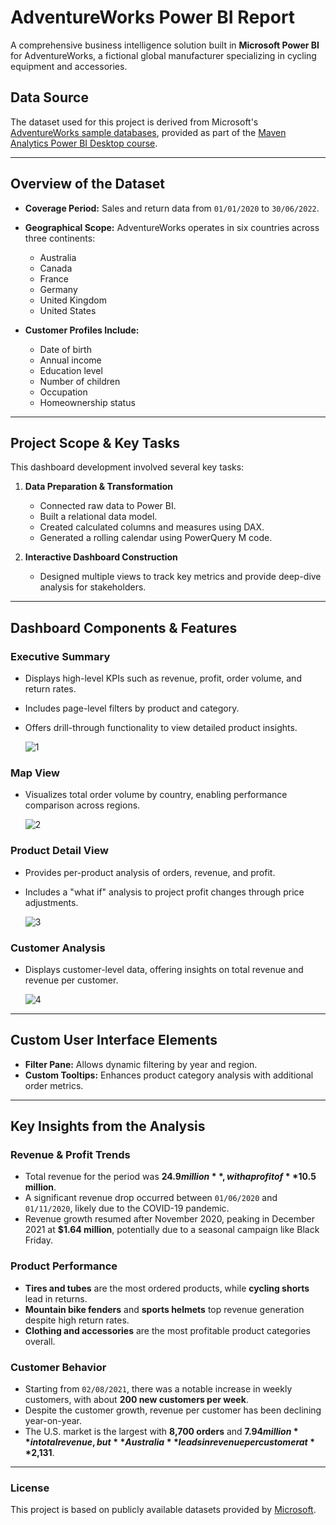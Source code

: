 # AdventureWorks Power BI Report

A comprehensive business intelligence solution built in **Microsoft Power BI** for AdventureWorks, a fictional global manufacturer specializing in cycling equipment and accessories.

## Data Source  
The dataset used for this project is derived from Microsoft's [AdventureWorks sample databases](https://learn.microsoft.com/en-us/sql/samples/adventureworks-install-configure?view=sql-server-ver16&tabs=ssms), provided as part of the [Maven Analytics Power BI Desktop course](https://mavenanalytics.io/course/microsoft-power-bi-desktop).

---

## Overview of the Dataset
- **Coverage Period:** Sales and return data from `01/01/2020` to `30/06/2022`.
- **Geographical Scope:** AdventureWorks operates in six countries across three continents:

  - Australia
  - Canada
  - France
  - Germany
  - United Kingdom
  - United States

- **Customer Profiles Include:**

  - Date of birth
  - Annual income
  - Education level
  - Number of children
  - Occupation
  - Homeownership status

---

## Project Scope & Key Tasks
This dashboard development involved several key tasks:

1. **Data Preparation & Transformation**
   - Connected raw data to Power BI.
   - Built a relational data model.
   - Created calculated columns and measures using DAX.
   - Generated a rolling calendar using PowerQuery M code.

2. **Interactive Dashboard Construction**
   - Designed multiple views to track key metrics and provide deep-dive analysis for stakeholders.

---

## Dashboard Components & Features

### Executive Summary
- Displays high-level KPIs such as revenue, profit, order volume, and return rates.
- Includes page-level filters by product and category.
- Offers drill-through functionality to view detailed product insights.

  ![1](https://github.com/user-attachments/assets/c92e9092-5980-4aa3-8be0-3d00e6fd561f)

### Map View
- Visualizes total order volume by country, enabling performance comparison across regions.

  ![2](https://github.com/user-attachments/assets/1def2eda-027c-4560-9ba6-a45eb6892dfd)

### Product Detail View
- Provides per-product analysis of orders, revenue, and profit.
- Includes a "what if" analysis to project profit changes through price adjustments.

  ![3](https://github.com/user-attachments/assets/6db700c2-a44e-40ee-a350-bd24fba03940)

### Customer Analysis
- Displays customer-level data, offering insights on total revenue and revenue per customer.

  ![4](https://github.com/user-attachments/assets/768d7a62-17ac-47b6-be6c-bdc3aeb59e43)

---

## Custom User Interface Elements
- **Filter Pane:** Allows dynamic filtering by year and region.
- **Custom Tooltips:** Enhances product category analysis with additional order metrics.

---

## Key Insights from the Analysis

### Revenue & Profit Trends
- Total revenue for the period was **$24.9 million**, with a profit of **$10.5 million**.
- A significant revenue drop occurred between `01/06/2020` and `01/11/2020`, likely due to the COVID-19 pandemic.
- Revenue growth resumed after November 2020, peaking in December 2021 at **$1.64 million**, potentially due to a seasonal campaign like Black Friday.

### Product Performance
- **Tires and tubes** are the most ordered products, while **cycling shorts** lead in returns.
- **Mountain bike fenders** and **sports helmets** top revenue generation despite high return rates.
- **Clothing and accessories** are the most profitable product categories overall.

### Customer Behavior
- Starting from `02/08/2021`, there was a notable increase in weekly customers, with about **200 new customers per week**.
- Despite the customer growth, revenue per customer has been declining year-on-year.
- The U.S. market is the largest with **8,700 orders** and **$7.94 million** in total revenue, but **Australia** leads in revenue per customer at **$2,131**.

---

### License
This project is based on publicly available datasets provided by [Microsoft](https://docs.microsoft.com/en-us/sql/samples/adventureworks?view=sql-server-ver15).
